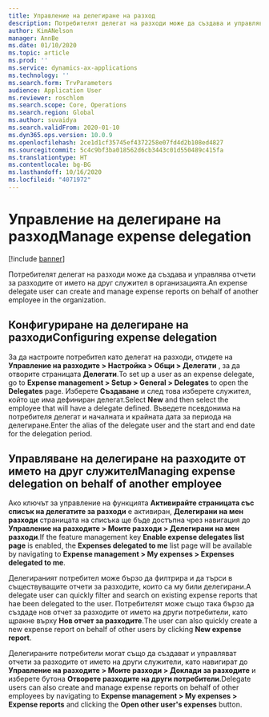 ```yaml
---
title: Управление на делегиране на разход
description: Потребителят делегат на разходи може да създава и управлява отчети за разходите от името на друг служител в организацията.
author: KimANelson
manager: AnnBe
ms.date: 01/10/2020
ms.topic: article
ms.prod: ''
ms.service: dynamics-ax-applications
ms.technology: ''
ms.search.form: TrvParameters
audience: Application User
ms.reviewer: roschlom
ms.search.scope: Core, Operations
ms.search.region: Global
ms.author: suvaidya
ms.search.validFrom: 2020-01-10
ms.dyn365.ops.version: 10.0.9
ms.openlocfilehash: 2ce1d1cf35745ef4372258e07fd4d2b108ed4827
ms.sourcegitcommit: 5c4c9bf3ba018562d6cb3443c01d550489c415fa
ms.translationtype: HT
ms.contentlocale: bg-BG
ms.lasthandoff: 10/16/2020
ms.locfileid: "4071972"
---
```

# <a name="manage-expense-delegation"></a><span data-ttu-id="4e624-103">Управление на делегиране на разход</span><span class="sxs-lookup"><span data-stu-id="4e624-103">Manage expense delegation</span></span>

[!include [banner](../includes/banner.md)]

<span data-ttu-id="4e624-104">Потребителят делегат на разходи може да създава и управлява отчети за разходите от името на друг служител в организацията.</span><span class="sxs-lookup"><span data-stu-id="4e624-104">An expense delegate user can create and manage expense reports on behalf of another employee in the organization.</span></span>

## <a name="configuring-expense-delegation"></a><span data-ttu-id="4e624-105">Конфигуриране на делегиране на разходи</span><span class="sxs-lookup"><span data-stu-id="4e624-105">Configuring expense delegation</span></span>

<span data-ttu-id="4e624-106">За да настроите потребител като делегат на разходи, отидете на **Управление на разходите > Настройка > Общи > Делегати** , за да отворите страницата **Делегати**.</span><span class="sxs-lookup"><span data-stu-id="4e624-106">To set up a user as an expense delegate, go to **Expense management > Setup > General > Delegates** to open the **Delegates** page.</span></span> <span data-ttu-id="4e624-107">Изберете **Създаване** и след това изберете служител, който ще има дефиниран делегат.</span><span class="sxs-lookup"><span data-stu-id="4e624-107">Select **New** and then select the employee that will have a delegate defined.</span></span> <span data-ttu-id="4e624-108">Въведете псевдонима на потребителя делегат и началната и крайната дата за периода на делегиране.</span><span class="sxs-lookup"><span data-stu-id="4e624-108">Enter the alias of the delegate user and the start and end date for the delegation period.</span></span>

## <a name="managing-expense-delegation-on-behalf-of-another-employee"></a><span data-ttu-id="4e624-109">Управляване на делегиране на разходите от името на друг служител</span><span class="sxs-lookup"><span data-stu-id="4e624-109">Managing expense delegation on behalf of another employee</span></span>

<span data-ttu-id="4e624-110">Ако ключът за управление на функцията **Активирайте страницата със списък на делегатите за разходи** е активиран, **Делегирани на мен разходи** страницата на списъка ще бъде достъпна чрез навигация до **Управление на разходите > Моите разходи > Делегирани на мен разходи**.</span><span class="sxs-lookup"><span data-stu-id="4e624-110">If the feature management key **Enable expense delegates list page** is enabled, the **Expenses delegated to me** list page will be available by navigating to **Expense management > My expenses > Expenses delegated to me**.</span></span>

<span data-ttu-id="4e624-111">Делегираният потребител може бързо да филтрира и да търси в съществуващите отчети за разходите, които са му били делегирани.</span><span class="sxs-lookup"><span data-stu-id="4e624-111">A delegate user can quickly filter and search on existing expense reports that hae been delegated to the user.</span></span> <span data-ttu-id="4e624-112">Потребителят може също така бързо да създаде нов отчет за разходите от името на други потребители, като щракне върху **Нов отчет за разходите**.</span><span class="sxs-lookup"><span data-stu-id="4e624-112">The user can also quickly create a new expense report on behalf of other users by clicking **New expense report**.</span></span>

<span data-ttu-id="4e624-113">Делегираните потребители могат също да създават и управляват отчети за разходите от името на други служители, като навигират до **Управление на разходите > Моите разходи > Доклади за разходите** и изберете бутона **Отворете разходите на други потребители**.</span><span class="sxs-lookup"><span data-stu-id="4e624-113">Delegate users can also create and manage expense reports on behalf of other employees by navigating to **Expense management > My expenses > Expense reports** and clicking the **Open other user's expenses** button.</span></span>
